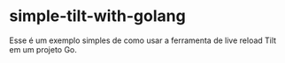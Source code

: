 # simple-tilt-with-golang
Esse é um exemplo simples de como usar a ferramenta de live reload Tilt em um projeto Go.
